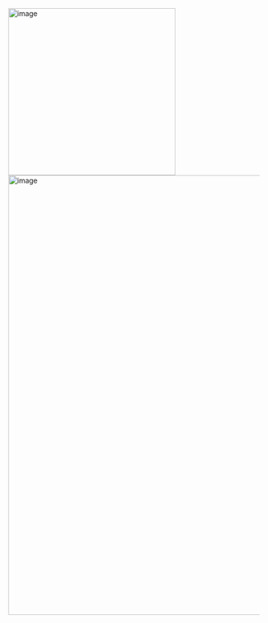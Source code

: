 <img width="335" alt="image" src="https://user-images.githubusercontent.com/75510135/153755482-39e1eca3-2dbb-4d03-aeb5-93dea1655cee.png">
<img width="882" alt="image" src="https://user-images.githubusercontent.com/75510135/153755796-b1300d45-a601-4ba9-b8b3-4aa94e31c937.png">
